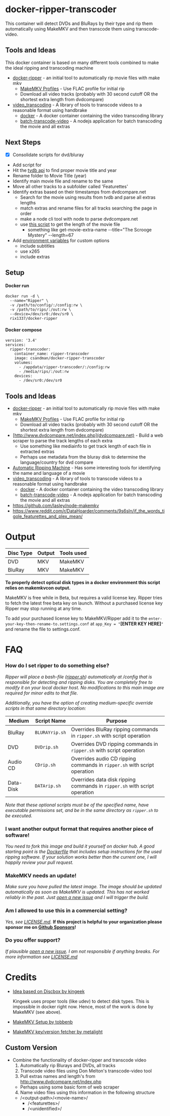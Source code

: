 # docker-ripper-transcoder

This container will detect DVDs and BluRays by their type and rip them
automatically using MakeMKV and then transcode them using transcode-video.

## Tools and Ideas

This docker container is based on many different tools combined to make the
ideal ripping and transcoding machine

- [docker-ripper](https://github.com/rix1337/docker-ripper) - an initial tool to
  automatically rip movie files with make mkv
  - [MakeMKV Profiles](https://gist.github.com/csandman/5638a54730869cf4addf3df43f7fc845) -
    Use FLAC profile for initial rip
  - Download all video tracks (probably with 30 second cutoff OR the shortest
    extra length from dvdcompare)
- [video_transcoding](https://github.com/donmelton/video_transcoding) - A
  library of tools to transcode videos to a reasonable format using handbrake
  - [docker](https://hub.docker.com/r/ntodd/video-transcoding/) - A docker
    container containing the video transcoding library
  - [batch-transcode-video](https://github.com/nwronski/batch-transcode-video) -
    A nodejs application for batch transcoding the movie and all extras

## Next Steps

- [x] Consolidate scripts for dvd/bluray
- Add script for
- Hit the [tvdb api](https://developers.themoviedb.org/3/search/search-movies)
  to find proper movie title and year
- Rename folder to Movie Title (year)
- Identify main movie file and rename to the same
- Move all other tracks to a subfolder called 'Featurettes'
- Identify extras based on their timestamps from dvdcompare.net
  - Search for the movie using results from tvdb and parse all extras lengths
  - match extras and rename files for all tracks searching the page in order
  - make a node cli tool with node to parse dvdcompare.net
  - use
    [this script](https://superuser.com/questions/361329/how-can-i-get-the-length-of-a-video-file-from-the-console)
    to get the length of the movie file
    - something like get-movie-extra-name --title="The Scrooge Mystery"
      --length=67
- Add
  [environment variables](https://github.com/phusion/baseimage-docker#environment-variables)
  for custom options
  - include subtitles
  - use x265
  - include extras

## Setup

#### Docker run

```
docker run -d \
  --name="Ripper" \
  -v /path/to/config/:/config:rw \
  -v /path/to/rips/:/out:rw \
  --device=/dev/sr0:/dev/sr0 \
  rix1337/docker-ripper
```

#### Docker compose

```
version: '3.4'
services:
  ripper-transcoder:
    container_name: ripper-transcoder
    image: csandman/docker-ripper-transcoder
    volumes:
      - /appdata/ripper-transcoder/:/config:rw
      - /media/rips/:/out:rw
    devices:
      - /dev/sr0:/dev/sr0
```

## Tools and Ideas

- [docker-ripper](https://github.com/rix1337/docker-ripper) - an initial tool to
  automatically rip movie files with make mkv
  - [MakeMKV Profiles](https://gist.github.com/csandman/5638a54730869cf4addf3df43f7fc845) -
    Use FLAC profile for initial rip
  - Download all video tracks (probably with 30 second cutoff OR the shortest
    extra length from dvdcompare)
- [http://www.dvdcompare.net/index.php](dvdcompare.net) - Build a web scraper to
  parse the track lengths of each extra
  - Use something like mediainfo to get track length of each file in extracted
    extras
  - Perhaps use metadata from the bluray disk to determine the language/country
    for dvd compare
- [Automatic Ripping Machine](https://github.com/automatic-ripping-machine/automatic-ripping-machine) -
  Has some interesting tools for identifying the name and language of a movie
- [video_transcoding](https://github.com/donmelton/video_transcoding) - A
  library of tools to transcode videos to a reasonable format using handbrake
  - [docker](https://hub.docker.com/r/ntodd/video-transcoding/) - A docker
    container containing the video transcoding library
  - [batch-transcode-video](https://github.com/nwronski/batch-transcode-video) -
    A nodejs application for batch transcoding the movie and all extras
- https://github.com/lasley/node-makemkv
- https://www.reddit.com/r/DataHoarder/comments/9s6sln/if_the_words_tigole_featurettes_and_plex_mean/

# Output

| Disc Type | Output | Tools used |
| --------- | ------ | ---------- |
| DVD       | MKV    | MakeMKV    |
| BluRay    | MKV    | MakeMKV    |

**To properly detect optical disk types in a docker environment this script
relies on makemkvcon output.**

MakeMKV is free while in Beta, but requires a valid license key. Ripper tries to
fetch the latest free beta key on launch. Without a purchased license key Ripper
may stop running at any time.

To add your purchased license key to MakeMKV/Ripper add it to the
`enter-your-key-then-rename-to.settings.conf` at `app_Key = "`**[ENTER KEY
HERE]**`"` and rename the file to settings.conf.

# FAQ

### How do I set ripper to do something else?

_Ripper will place a bash-file
([ripper.sh](https://github.com/rix1337/docker-ripper/blob/master/root/ripper/ripper.sh))
automatically at /config that is responsible for detecting and ripping disks.
You are completely free to modify it on your local docker host. No modifications
to this main image are required for minor edits to that file._

_Additionally, you have the option of creating medium-specific override scripts
in that same directory location:_

| Medium    | Script Name    | Purpose                                                                   |
| --------- | -------------- | ------------------------------------------------------------------------- |
| BluRay    | `BLURAYrip.sh` | Overrides BluRay ripping commands in `ripper.sh` with script operation    |
| DVD       | `DVDrip.sh`    | Overrides DVD ripping commands in `ripper.sh` with script operation       |
| Audio CD  | `CDrip.sh`     | Overrides audio CD ripping commands in `ripper.sh` with script operation  |
| Data-Disk | `DATArip.sh`   | Overrides data disk ripping commands in `ripper.sh` with script operation |

_Note that these optional scripts must be of the specified name, have executable
permissions set, and be in the same directory as `ripper.sh` to be executed._

### I want another output format that requires another piece of software!

_You need to fork this image and build it yourself on docker hub. A good
starting point is the
[Dockerfile](https://github.com/rix1337/docker-ripper/blob/master/Dockerfile#L30)
that includes setup instructions for the used ripping software. If your solution
works better than the current one, I will happily review your pull request._

### MakeMKV needs an update!

_Make sure you have pulled the latest image. The image should be updated
automatically as soon as MakeMKV is updated. This has not worked reliably in the
past. Just
[open a new issue](https://github.com/rix1337/docker-ripper/issues/new) and I
will trigger the build._

### Am I allowed to use this in a commercial setting?

_Yes, see
[LICENSE.md](https://github.com/rix1337/docker-ripper/blob/master/LICENSE.md)._
**If this project is helpful to your organization please sponsor me on
[Github Sponsors](https://github.com/sponsors/rix1337)!**

### Do you offer support?

_If plausible
[open a new issue](https://github.com/rix1337/docker-ripper/issues/new). I am
not responsible if anything breaks. For more information see
[LICENSE.md](https://github.com/rix1337/docker-ripper/blob/master/LICENSE.md)_

# Credits

- [Idea based on Discbox by kingeek](http://kinggeek.co.uk/projects/item/61-discbox-linux-bash-script-to-automatically-rip-cds-dvds-and-blue-ray-with-multiple-optical-drives-and-no-user-intervention)

  Kingeek uses proper tools (like udev) to detect disk types. This is impossible
  in docker right now. Hence, most of the work is done by MakeMKV (see above).

- [MakeMKV Setup by tobbenb](https://github.com/tobbenb/docker-containers)

- [MakeMKV key/version fetcher by metalight](http://blog.metalight.dk/2016/03/makemkv-wrapper-with-auto-updater.html)

## Custom Version

- Combine the functionality of docker-ripper and transcode video
  1. Automatically rip Blurays and DVDs, all tracks
  2. Transcode video files using Don Melton's transcode-video tool
  3. Pull extras names and length's from http://www.dvdcompare.net/index.php
  - Perhaps using some basic form of web scraper
  4. Name video files using this information in the following structure
  - /\<output-path\>/\<movie-name\>/
    - /\<featurettes\>/
    - /\<unidentified\>/
